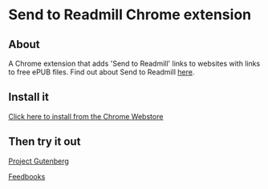 Send to Readmill Chrome extension
=================================

About
-----
A Chrome extension that adds 'Send to Readmill' links to websites with links to free ePUB files. Find out about Send to Readmill [here](http://readmill.com/developers/send-to-readmill).

Install it
----------
[Click here to install from the Chrome Webstore](https://chrome.google.com/webstore/detail/kfgkhngieflhjglodkmdfcechhfcmpcm)

Then try it out
---------------
[Project Gutenberg](http://www.gutenberg.org/ebooks/36)

[Feedbooks](http://www.feedbooks.com/author/20)
